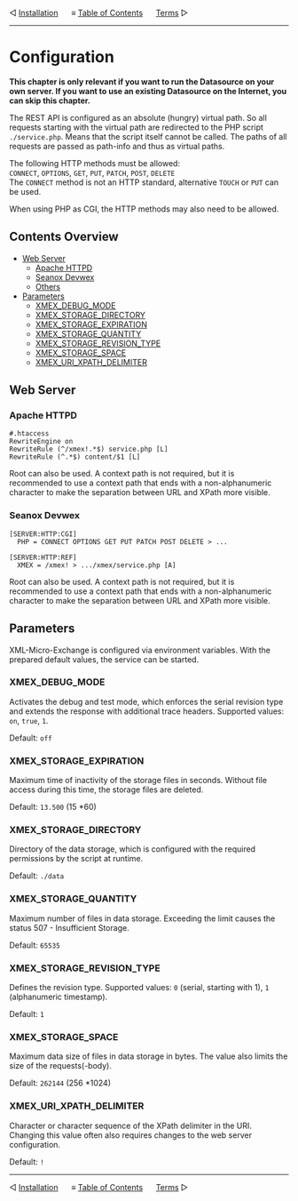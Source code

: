 &#9665; [Installation](installation.md)
&nbsp;&nbsp;&nbsp;&nbsp; &#8801; [Table of Contents](README.md)
&nbsp;&nbsp;&nbsp;&nbsp; [Terms](terms.md) &#9655;
- - -

# Configuration

__This chapter is only relevant if you want to run the Datasource on your own
server. If you want to use an existing Datasource on the Internet, you can skip
this chapter.__

The REST API is configured as an absolute (hungry) virtual path. So all requests
starting with the virtual path are redirected to the PHP script `./service.php`.
Means that the script itself cannot be called. The paths of all requests are
passed as path-info and thus as virtual paths.

The following HTTP methods must be allowed:  
`CONNECT`, `OPTIONS`, `GET`, `PUT`, `PATCH`, `POST`, `DELETE`  
The `CONNECT` method is not an HTTP standard, alternative `TOUCH` or `PUT` can
be used.

When using PHP as CGI, the HTTP methods may also need to be allowed.


## Contents Overview

* [Web Server](#web-server)
  * [Apache HTTPD](#apache-httpd)
  * [Seanox Devwex](#seanox-devwex)
  * [Others](#others)
* [Parameters](#parameters)
  * [XMEX_DEBUG_MODE](#xmex_debug_mode)
  * [XMEX_STORAGE_DIRECTORY](#xmex_storage_directory)
  * [XMEX_STORAGE_EXPIRATION](#xmex_storage_expiration)
  * [XMEX_STORAGE_QUANTITY](#xmex_storage_quantity)
  * [XMEX_STORAGE_REVISION_TYPE](#xmex_storage_revision_type)
  * [XMEX_STORAGE_SPACE](#xmex_storage_space)
  * [XMEX_URI_XPATH_DELIMITER](#xmex_uri_xpath_delimiter)


## Web Server

### Apache HTTPD

```
#.htaccess
RewriteEngine on
RewriteRule (^/xmex!.*$) service.php [L]
RewriteRule (^.*$) content/$1 [L]
```

Root can also be used. A context path is not required, but it is recommended to
use a context path that ends with a non-alphanumeric character to make the
separation between URL and XPath more visible.  

### Seanox Devwex

```
[SERVER:HTTP:CGI]
  PHP = CONNECT OPTIONS GET PUT PATCH POST DELETE > ...
  
[SERVER:HTTP:REF]
  XMEX = /xmex! > .../xmex/service.php [A]
```

Root can also be used. A context path is not required, but it is recommended to
use a context path that ends with a non-alphanumeric character to make the
separation between URL and XPath more visible.  


## Parameters

XML-Micro-Exchange is configured via environment variables. With the prepared
default values, the service can be started.

### XMEX_DEBUG_MODE
Activates the debug and test mode, which enforces the serial revision type and
extends the response with additional trace headers. Supported values: `on`,
`true`, `1`.

Default: `off`

### XMEX_STORAGE_EXPIRATION
Maximum time of inactivity of the storage files in seconds. Without file access
during this time, the storage files are deleted.

Default: `13.500` (15 *60)

### XMEX_STORAGE_DIRECTORY
Directory of the data storage, which is configured with the required permissions
by the script at runtime.

Default: `./data`

### XMEX_STORAGE_QUANTITY
Maximum number of files in data storage. Exceeding the limit causes the status
507 - Insufficient Storage.

Default: `65535`

### XMEX_STORAGE_REVISION_TYPE
Defines the revision type. Supported values: `0` (serial, starting with 1),
`1` (alphanumeric timestamp).

Default: `1`

### XMEX_STORAGE_SPACE
Maximum data size of files in data storage in bytes. The value also limits the
size of the requests(-body).

Default: `262144` (256 *1024)

### XMEX_URI_XPATH_DELIMITER
Character or character sequence of the XPath delimiter in the URI. Changing this
value often also requires changes to the web server configuration.

Default: `!`



- - -
&#9665; [Installation](installation.md)
&nbsp;&nbsp;&nbsp;&nbsp; &#8801; [Table of Contents](README.md)
&nbsp;&nbsp;&nbsp;&nbsp; [Terms](terms.md) &#9655;
